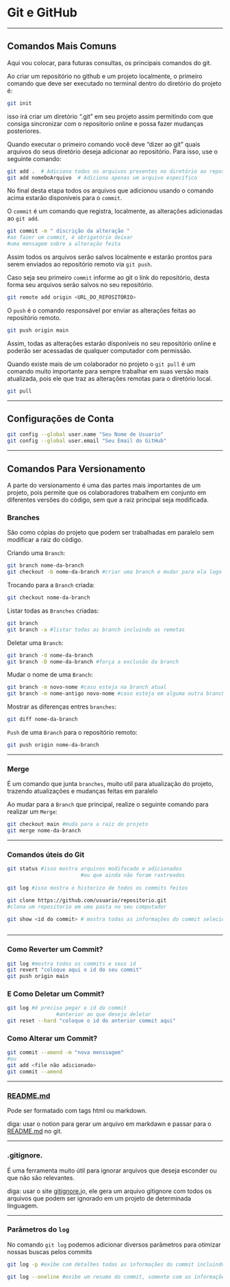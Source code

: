 # Git e GitHub

---

## Comandos Mais Comuns

Aqui vou colocar, para futuras consultas, os principais comandos do git.

Ao criar um repositório no github e um projeto localmente, o primeiro comando que deve ser executado no terminal dentro do diretório do projeto é:

```bash
git init
```

isso irá criar um diretório “.git” em seu projeto assim permitindo com que consiga sincronizar com o repositorio online e possa fazer mudanças posteriores.

Quando executar o primeiro comando você deve “dizer ao git” quais arquivos do seus diretório deseja adicionar ao repositório. Para isso, use o seguinte comando:

```bash
git add .  # Adiciona todos os arquivos presentes no diretório ao repositório
git add nomeDoArquivo  # Adiciona apenas um arquivo específico
```

No final desta etapa todos os arquivos que adicionou usando o comando acima estarão disponíveis para o `commit`. 

O `commit` é um comando que registra, localmente, as alterações adicionadas ao `git add`.

```bash
git commit -m " discrição da alteração "
#ao fazer um commit, é obrigatório deixar 
#uma mensagem sobre a alteração feita
```

Assim todos os arquivos serão salvos localmente e estarão prontos para serem enviados ao repositório remoto via `git push`.

Caso seja seu primeiro `commit` informe ao git o link do repositório, desta forma seu arquivos serão salvos no seu repositório.

```bash
git remote add origin <URL_DO_REPOSITÓRIO>
```

O `push` é o comando responsável por enviar as alterações feitas ao repositório remoto.

```bash
git push origin main
```

Assim, todas as alterações estarão disponíveis no seu repositório online e poderão ser acessadas de qualquer computador com permissão.

Quando existe mais de um colaborador no projeto o `git pull` é um comando muito importante para sempre trabalhar em suas versão mais atualizada, pois ele que traz as alterações remotas para o diretório local.

```bash
git pull
```

---

## Configurações de Conta

```bash
git config --global user.name "Seu Nome de Usuario"
git config --global user.email "Seu Email do GitHub"
```

---

## Comandos Para Versionamento

A parte do versionamento é uma das partes mais importantes de um projeto, pois permite que os colaboradores trabalhem em conjunto em diferentes versões do código, sem que a raiz principal seja modificada.

### Branches

São como cópias do projeto que podem ser trabalhadas em paralelo sem modificar a raiz do código.

Criando uma `Branch`:

```bash
git branch nome-da-branch 
git checkout -b nome-da-branch #criar uma branch e mudar para ela logo em seguida
```

Trocando para a `Branch` criada:

```bash
git checkout nome-da-branch
```

Listar todas as `Branches` criadas:

```bash
git branch
git branch -a #listar todas as branch incluindo as remotas
```

Deletar uma `Branch`:

```bash
git branch -d nome-da-branch
git branch -D nome-da-branch #força a exclusão da branch 
```

Mudar o nome de uma `Branch`:

```bash
git branch -m novo-nome #caso esteja na branch atual
git branch -m nome-antigo novo-nome #caso esteja em alguma outra branch
```

Mostrar as diferenças entres `branches`:

```bash
git diff nome-da-branch
```

`Push` de uma `Branch` para o repositório remoto:

```bash
git push origin nome-da-branch
```

---

### Merge

É um comando que junta `branches`, muito util para atualização do projeto, trazendo atualizações e mudanças feitas em paralelo

Ao mudar para a `Branch` que principal, realize o seguinte comando para realizar um `Merge`: 

```bash
git checkout main #muda para a raiz do projeto
git merge nome-da-branch
```

---

### Comandos úteis do Git

```bash
git status #isso mostra arquivos modifocado e adicionados 
						#ou que ainda não foram rastreados
						
git log	#isso mostra o historico de todos os commits feitos

git clone https://github.com/usuario/repositorio.git 
#clona um repositorio em uma pasta no seu computador

git show <id do commit> # mostra todas as informações do commit selecionado
			
```

---

### Como Reverter um Commit?

```bash
git log #mostra todos os commits e seus id
git revert "coloque aqui o id do seu commit"
git push origin main
```

### E Como Deletar um Commit?

```bash
git log #é preciso pegar o id do commit 
				#anterior ao que deseja deletar
git reset --hard "coloque o id do anterior commit aqui"
```

### Como Alterar um Commit?

```bash
git commit --amend -m "nova menssagem"
#ou
git add <file não adicionado>
git commit --amend
```

---

### [README.md](http://README.md)

Pode ser formatado com tags html ou markdown.

diga: usar o notion para gerar um arquivo em markdawn e passar para o [README.md](http://README.md) no git. 

---

### .gitignore.

É uma ferramenta muito útil para ignorar arquivos que deseja esconder ou que não são relevantes.

diga: usar o site [gitignore.i](http://gitignore.io)o, ele gera um arquivo gitignore com todos os arquivos que podem ser ignorado em um  projeto de determinada linguagem.

---
### Parâmetros do `log` 

No comando `git log` podemos adicionar diversos parâmetros para otimizar nossas buscas pelos commits 

```bash
git log -p #exibe com detalhes todas as informações do commit incluindo trechos de códigos modificados

git log --oneline #exibe um resumo do commit, somente com as informações mais relavantes

```
